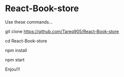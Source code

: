 # React-Book-store

Use these commands...

git clone https://github.com/Tareq905/React-Book-store


cd React-Book-store

npm install


npm start


Enjou!!!
